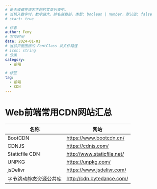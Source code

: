 ```yaml
---
# 是否收藏在博客主题的文章列表中。
# 当填入数字时，数字越大，排名越靠前，类型: boolean | number，默认值: false
# start: true

# 作者
author: Feny
# 写作时间
date: 2024-01-01
# 当前页面图标的 FontClass 或文件路径
# icon: string
# 分类
category:
  - 前端

# 标签
tag:
  - 前端
  - CDN
---
```


# Web前端常用CDN网站汇总

| 名称                   | 网站                       |
| ---------------------- | -------------------------- |
| BootCDN                | https://www.bootcdn.cn/    |
| CDNJS                  | https://cdnjs.com/         |
| Staticfile CDN         | http://www.staticfile.net/ |
| UNPKG                  | https://unpkg.com/         |
| jsDelivr               | https://www.jsdelivr.com/  |
| 字节跳动静态资源公共库 | http://cdn.bytedance.com/  |